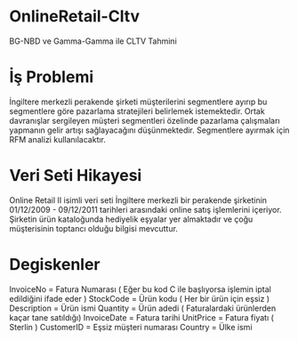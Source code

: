 # OnlineRetail-Cltv
BG-NBD ve Gamma-Gamma ile CLTV Tahmini

# İş Problemi
İngiltere merkezli perakende şirketi müşterilerini segmentlere ayırıp bu segmentlere göre pazarlama stratejileri belirlemek istemektedir. Ortak davranışlar sergileyen müşteri segmentleri özelinde pazarlama çalışmaları yapmanın gelir artışı sağlayacağını düşünmektedir. Segmentlere ayırmak için RFM analizi kullanılacaktır.

# Veri Seti Hikayesi
Online Retail II isimli veri seti İngiltere merkezli bir perakende şirketinin 01/12/2009 - 09/12/2011 tarihleri arasındaki online satış işlemlerini içeriyor. Şirketin ürün kataloğunda hediyelik eşyalar yer almaktadır ve çoğu müşterisinin toptancı olduğu bilgisi mevcuttur.

# Degiskenler

  InvoiceNo = Fatura Numarası ( Eğer bu kod C ile başlıyorsa işlemin iptal edildiğini ifade eder )
  StockCode = Ürün kodu ( Her bir ürün için eşsiz )
  Description = Ürün ismi
  Quantity = Ürün adedi  ( Faturalardaki ürünlerden kaçar tane satıldığı)
  InvoiceDate = Fatura tarihi
  UnitPrice = Fatura fiyatı ( Sterlin )
  CustomerID = Eşsiz müşteri numarası
  Country = Ülke ismi
